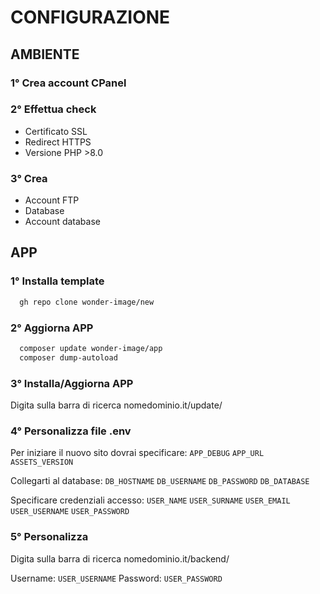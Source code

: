 # CONFIGURAZIONE

## AMBIENTE

### 1° Crea account CPanel

### 2° Effettua check
 - Certificato SSL
 - Redirect HTTPS
 - Versione PHP >8.0
 
### 3° Crea
 - Account FTP
 - Database
 - Account database

## APP

### 1° Installa template
```bash
  gh repo clone wonder-image/new
```

### 2° Aggiorna APP
```bash
  composer update wonder-image/app
  composer dump-autoload
```

### 3° Installa/Aggiorna APP
Digita sulla barra di ricerca nomedominio.it/update/

### 4° Personalizza file .env
Per iniziare il nuovo sito dovrai specificare: `APP_DEBUG` `APP_URL` `ASSETS_VERSION` 

Collegarti al database: `DB_HOSTNAME` `DB_USERNAME` `DB_PASSWORD` `DB_DATABASE`

Specificare credenziali accesso: `USER_NAME` `USER_SURNAME` `USER_EMAIL` `USER_USERNAME` `USER_PASSWORD`

### 5° Personalizza
Digita sulla barra di ricerca nomedominio.it/backend/

Username: `USER_USERNAME`
Password: `USER_PASSWORD`
